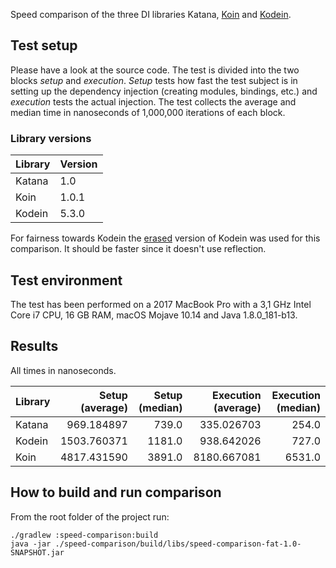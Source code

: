 Speed comparison of the three DI libraries Katana, [Koin](https://github.com/Ekito/koin) and [Kodein](https://github.com/Kodein-Framework/Kodein-DI). 

## Test setup

Please have a look at the source code. The test is divided into the two blocks *setup* and *execution*. *Setup* tests 
how fast the test subject is in setting up the dependency injection (creating modules, bindings, etc.) and *execution*
tests the actual injection. The test collects the average and median time in nanoseconds of 1,000,000 iterations of
each block.

### Library versions

| Library | Version |
| ------- | ------- |
| Katana  | 1.0     |
| Koin    | 1.0.1   |
| Kodein  | 5.3.0   |

For fairness towards Kodein the [erased](http://kodein.org/Kodein-DI/?5.2/getting-started#_flavour) version of Kodein
was used for this comparison. It should be faster since it doesn't use reflection.

## Test environment

The test has been performed on a 2017 MacBook Pro with a 3,1 GHz Intel Core i7 CPU, 16 GB RAM, macOS Mojave 10.14 and
Java 1.8.0_181-b13.

## Results

All times in nanoseconds.

| Library | Setup (average) | Setup (median) | Execution (average) | Execution (median) |
| ------- | ---------------:| --------------:| -------------------:| ------------------:|
| Katana  |      969.184897 |          739.0 |          335.026703 |              254.0 |
| Kodein  |     1503.760371 |         1181.0 |          938.642026 |              727.0 |
| Koin    |     4817.431590 |         3891.0 |         8180.667081 |             6531.0 |

## How to build and run comparison

From the root folder of the project run:

```
./gradlew :speed-comparison:build
java -jar ./speed-comparison/build/libs/speed-comparison-fat-1.0-SNAPSHOT.jar
```
